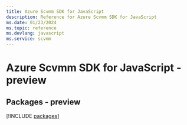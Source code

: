 ```yaml
---
title: Azure Scvmm SDK for JavaScript
description: Reference for Azure Scvmm SDK for JavaScript
ms.date: 01/23/2024
ms.topic: reference
ms.devlang: javascript
ms.service: scvmm
---
```

# Azure Scvmm SDK for JavaScript - preview
## Packages - preview
[!INCLUDE [packages](scvmm-index.md)]